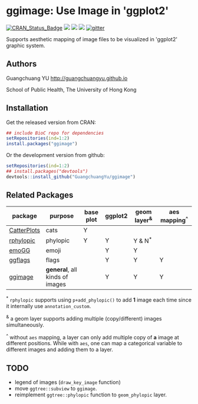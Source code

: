 # ggimage: Use Image in 'ggplot2'


[![CRAN_Status_Badge](http://www.r-pkg.org/badges/version/ggimage?color=green)](https://cran.r-project.org/package=ggimage)
![](http://cranlogs.r-pkg.org/badges/grand-total/ggimage?color=green)
![](http://cranlogs.r-pkg.org/badges/ggimage?color=green)
![](http://cranlogs.r-pkg.org/badges/last-week/ggimage?color=green)
[![gitter](https://img.shields.io/badge/GITTER-join%20chat-green.svg)](https://gitter.im/GuangchuangYu/Bioinformatics)


Supports aesthetic mapping of image files to be visualized in 'ggplot2' graphic system.


## Authors

Guangchuang YU <http://guangchuangyu.github.io>

School of Public Health, The University of Hong Kong

## Installation

Get the released version from CRAN:

```r
## include BioC repo for dependencies
setRepositories(ind=1:2) 
install.packages("ggimage")
```

Or the development version from github:

```r
setRepositories(ind=1:2)
## install.packages("devtools")
devtools::install_github("GuangchuangYu/ggimage")
```

## Related Packages

| package                                                  |purpose                       |base plot| ggplot2| geom layer<sup>&</sup>| aes mapping<sup>^</sup>|
| ---------------------------------------------------------| ------- | ------ |---------- |--------------- | ----------------- |
| [CatterPlots](https://github.com/Gibbsdavidl/CatterPlots)| cats                         | Y           |             |                    |                       |
| [rphylopic](https://github.com/sckott/rphylopic)         | phylopic                      | Y           | Y          | Y & N<sup>*</sup>   |                       |
| [emoGG](https://github.com/dill/emoGG)                   | emoji                         |             | Y          | Y                 |                       |
| [ggflags](https://github.com/baptiste/ggflags)           | flags                          |             | Y           | Y                 | Y          |
| [ggimage](https://github.com/GuangchuangYu/ggimage)      |**general**, all kinds of images|             | Y           | Y                 | Y                    |


<sup>\*</sup> `rphylopic` supports using `p+add_phylopic()` to add **1** image each time since it internally use `annotation_custom`.

<sup>&</sup> a geom layer supports adding multiple (copy/different) images simultaneously.

<sup>^</sup> without `aes` mapping, a layer can only add multiple copy of **a** image at different positions. While with `aes`, one can map a categorical variable to different images and adding them to a layer.


## TODO

+ legend of images (`draw_key_image` function)
+ move `ggtree::subview` to `ggimage`.
+ reimplement `ggtree::phylopic` function to `geom_phylopic` layer.
